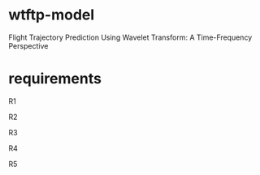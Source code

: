 # wtftp-model
Flight Trajectory Prediction Using Wavelet Transform: A Time-Frequency Perspective

# requirements

R1

R2

R3

R4

R5

